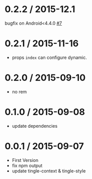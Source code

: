 0.2.2 / 2015-12.1
==================
bugfix on Android<4.4.0 [#7](https://github.com/tinglejs/tingle-tab/issues/7)


0.2.1 / 2015-11-16
==================

 * props `index` can configure dynamic.


0.2.0 / 2015-09-10
==================

 * no rem

0.1.0 / 2015-09-08
==================

 * update dependencies


0.0.1 / 2015-09-07
==================

 * First Version
 * fix npm output
 * update tingle-context & tingle-style